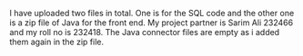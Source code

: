 I have uploaded two files in total.
One is for the SQL code and the other one is a zip file of Java for the front end.
My project partner is Sarim Ali 232466 and my roll no is 232418.
The Java connector files are empty as i added them again in the zip file.
